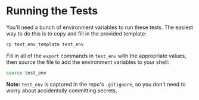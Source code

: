 # Running the Tests

You'll need a bunch of environment variables to run these tests.
The easiest way to do this is to copy and fill in the provided template:

```bash
cp test_env_template test_env
```

Fill in all of the `export` commands in `test_env` with the appropriate values,
then source the file to add the environment variables to your shell:

```bash
source test_env
```

**Note:** `test_env` is captured in the repo's `.gitignore`,
so you don't need to worry about accidentally committing secrets.
